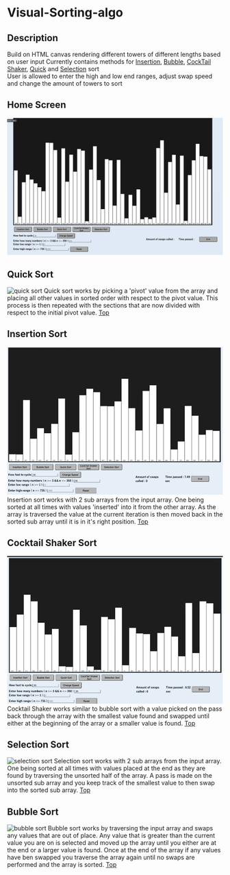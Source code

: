# Visual-Sorting-algo

## Description

Build on HTML canvas rendering different towers of different lengths based on user input
Currently contains methods for [Insertion](#insertion-sort), [Bubble](#bubble-sort), [CockTail Shaker](#cocktail-shaker-sort), [Quick](#quick-sort) and [Selection](#selection-sort) sort                                                   
User is allowed to enter the high and low end ranges, adjust swap speed and change the amount of towers to sort

## Home Screen

![home screen](img/homescreen.png)

## Quick Sort
![quick sort](img/quickSort_gif.gif)
  Quick sort works by picking a 'pivot' value from the array and placing all other values in sorted order with respect to the pivot value. This process is then       repeated with the sections that are now divided with respect to the initial pivot value.
[Top](#visual-sorting-algo)

## Insertion Sort
![insertion sort](img/insertionSort_gif.gif)
Insertion sort works with 2 sub arrays from the input array. One being sorted at all times with values 'inserted' into it from the other array. As the array is traversed the value at the current iteration is then moved back in the sorted sub array until it is in it's right position.
[Top](#visual-sorting-algo)

## Cocktail Shaker Sort
![cocktail sort](img/cocktailSort_gif.gif)
Cocktail Shaker works similar to bubble sort with a value picked on the pass back through the array with the smallest value found and swapped until either at the beginning of the array or a smaller value is found.
[Top](#visual-sorting-algo)

## Selection Sort
![selection sort](img/selectionSort_gif.gif)
Selection sort works with 2 sub arrays from the input array. One being sorted at all times with values placed at the end as they are found by traversing the unsorted half of the array. A pass is made on the unsorted sub array and you keep track of the smallest value to then swap into the sorted sub array.
[Top](#visual-sorting-algo)

## Bubble Sort
![bubble sort](img/bubbleSort_gif.gif)
Bubble sort works by traversing the input array and swaps any values that are out of place. Any value that is greater than the current value you are on is selected and moved up the array until you either are at the end or a larger value is found. Once at the end of the array if any values have ben swapped you traverse the array again until no swaps are performed and the array is sorted.
[Top](#visual-sorting-algo)
